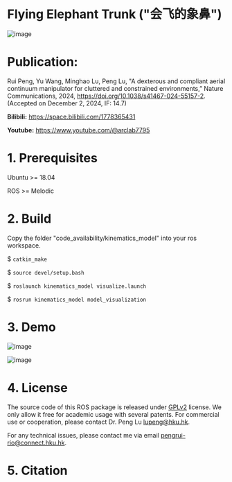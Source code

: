 # Flying Elephant Trunk ("会飞的象鼻")
![image](https://github.com/arclab-hku/AET/blob/master/code_availability/cover_fig.jpg)

# Publication:

Rui Peng, Yu Wang, Minghao Lu, Peng Lu, "A dexterous and compliant aerial continuum manipulator for cluttered and constrained environments,” Nature Communications, 2024, https://doi.org/10.1038/s41467-024-55157-2. (Accepted on December 2, 2024, IF: 14.7)

**Bilibili:**   https://space.bilibili.com/1778365431


**Youtube:**    https://www.youtube.com/@arclab7795

 
# 1. Prerequisites

Ubuntu >= 18.04 

ROS >= Melodic

 
# 2. Build
Copy the folder "code_availability/kinematics_model" into your ros workspace.

$ `catkin_make`

$ `source devel/setup.bash`

$ `roslaunch kinematics_model visualize.launch`

$ `rosrun kinematics_model model_visualization`


# 3. Demo

![image](https://github.com/arclab-hku/AET/blob/master/code_availability/code_demo.gif)

![image](https://github.com/arclab-hku/AET/blob/master/code_availability/flying_AET.gif)

# 4. License
The source code of this ROS package is released under [GPLv2](https://www.gnu.org/licenses/) license. We only allow it free for academic usage with several patents. 
For commercial use or cooperation, please contact Dr. Peng Lu lupeng@hku.hk.

For any technical issues, please contact me via email pengrui-rio@connect.hku.hk.


# 5. Citation



